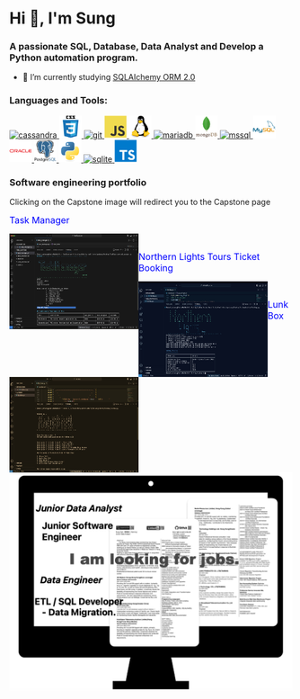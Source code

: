 <h1 align="left">Hi 👋, I'm Sung</h1>
<h3 align="left">A passionate SQL, Database, Data Analyst and Develop a Python automation program.</h3>

- 🔭 I’m currently studying [SQLAIchemy ORM 2.0 ](coming.soon.COM)




</p>

<h3 align="left">Languages and Tools:</h3>
<p align="left"> <a href="https://cassandra.apache.org/" target="_blank" rel="noreferrer"> <img src="https://www.vectorlogo.zone/logos/apache_cassandra/apache_cassandra-icon.svg" alt="cassandra" width="40" height="40"/> </a> <a href="https://www.w3schools.com/css/" target="_blank" rel="noreferrer"> <img src="https://raw.githubusercontent.com/devicons/devicon/master/icons/css3/css3-original-wordmark.svg" alt="css3" width="40" height="40"/> </a> <a href="https://git-scm.com/" target="_blank" rel="noreferrer"> <img src="https://www.vectorlogo.zone/logos/git-scm/git-scm-icon.svg" alt="git" width="40" height="40"/> </a> <a href="https://developer.mozilla.org/en-US/docs/Web/JavaScript" target="_blank" rel="noreferrer"> <img src="https://raw.githubusercontent.com/devicons/devicon/master/icons/javascript/javascript-original.svg" alt="javascript" width="40" height="40"/> </a> <a href="https://www.linux.org/" target="_blank" rel="noreferrer"> <img src="https://raw.githubusercontent.com/devicons/devicon/master/icons/linux/linux-original.svg" alt="linux" width="40" height="40"/> </a> <a href="https://mariadb.org/" target="_blank" rel="noreferrer"> <img src="https://www.vectorlogo.zone/logos/mariadb/mariadb-icon.svg" alt="mariadb" width="40" height="40"/> </a> <a href="https://www.mongodb.com/" target="_blank" rel="noreferrer"> <img src="https://raw.githubusercontent.com/devicons/devicon/master/icons/mongodb/mongodb-original-wordmark.svg" alt="mongodb" width="40" height="40"/> </a> <a href="https://www.microsoft.com/en-us/sql-server" target="_blank" rel="noreferrer"> <img src="https://www.svgrepo.com/show/303229/microsoft-sql-server-logo.svg" alt="mssql" width="40" height="40"/> </a> <a href="https://www.mysql.com/" target="_blank" rel="noreferrer"> <img src="https://raw.githubusercontent.com/devicons/devicon/master/icons/mysql/mysql-original-wordmark.svg" alt="mysql" width="40" height="40"/> </a> <a href="https://www.oracle.com/" target="_blank" rel="noreferrer"> <img src="https://raw.githubusercontent.com/devicons/devicon/master/icons/oracle/oracle-original.svg" alt="oracle" width="40" height="40"/> </a> <a href="https://www.postgresql.org" target="_blank" rel="noreferrer"> <img src="https://raw.githubusercontent.com/devicons/devicon/master/icons/postgresql/postgresql-original-wordmark.svg" alt="postgresql" width="40" height="40"/> </a> <a href="https://www.python.org" target="_blank" rel="noreferrer"> <img src="https://raw.githubusercontent.com/devicons/devicon/master/icons/python/python-original.svg" alt="python" width="40" height="40"/> </a> <a href="https://www.sqlite.org/" target="_blank" rel="noreferrer"> <img src="https://www.vectorlogo.zone/logos/sqlite/sqlite-icon.svg" alt="sqlite" width="40" height="40"/> </a> 
  <a href="https://www.typescriptlang.org/" target="_blank" rel="noreferrer">
  <img src="https://raw.githubusercontent.com/devicons/devicon/master/icons/typescript/typescript-original.svg" alt="typescript" width="40" height="40"/> </a> </p>

<h3 align="left">Software engineering portfolio </h3>
<p align="left">Clicking on the Capstone image will redirect you to the Capstone page</p>
<p style="color:blue"> <font size="3">Task Manager</font></p>
<a href="https://github.com/Yami3366/finalCapstone" target="_blank" rel="noreferrer">
<img src="https://github.com/Yami3366/yami3366.github.io/blob/main/TM.png?raw=true" align="left" height="170" width="230" ></a>
<br>
<p style="color:blue"> <font size="3">Northern Lights Tours Ticket Booking</font></p>
<a href="https://github.com/Yami3366/hoildayCapstone" target="_blank" rel="noreferrer">
<img src="https://github.com/Yami3366/yami3366.github.io/blob/main/hoilday.jpeg?raw=true" align="left" height="170" width="230" ></a>
<br>
<p style="color:blue"> <font size="3">Lunk Box</font></p>
<a href="https://github.com/Yami3366/luckbox" target="_blank" rel="noreferrer">
<img src="https://github.com/Yami3366/yami3366.github.io/blob/main/luckbox.jpeg?raw=true" align="left" height="170" width="230" ></a>

<br>

<p align="left">
<div id="content">


![alt text](https://github.com/Yami3366/yami3366.github.io/blob/main/lookingjobs.jpeg?raw=true)


</div>

